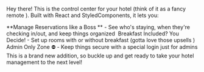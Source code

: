 
Hey there!  This is the control center for your hotel   (think of it as a fancy remote ). Built with React and StyledComponents, it lets you:

**Manage Reservations like a Boss ** - See who's staying, when they're checking in/out, and keep things organized ️
Breakfast Included? You Decide! - Set up rooms with or without breakfast (gotta love those upsells )
Admin Only Zone ⛔ - Keep things secure with a special login just for admins
This is a brand new addition, so buckle up and get ready to take your hotel management to the next level!
